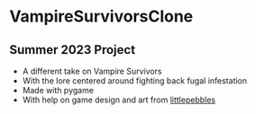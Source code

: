 # VampireSurvivorsClone
## Summer 2023 Project
- A different take on Vampire Survivors
- With the lore centered around fighting back fugal infestation
- Made with pygame
- With help on game design and art from [littlepebbles](https://github.com/littlepebbles)
